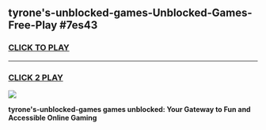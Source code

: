 
## tyrone's-unblocked-games-Unblocked-Games-Free-Play #7es43
<h3>
<a href="https://us.freeplayer.one?title=tyrone's-unblocked-games&ref=9M">CLICK TO PLAY</a></h3>
<hr>

<h3>
<a href="https://us.freeplayer.one?title=tyrone's-unblocked-games&ref=9M">CLICK 2 PLAY</a>
  
</h3>

<a href="https://us.freeplayer.one?title=tyrone's-unblocked-games&ref=9M"><img src="https://clearcache.store/games.png"></a>


**tyrone's-unblocked-games games unblocked: Your Gateway to Fun and Accessible Online Gaming**
